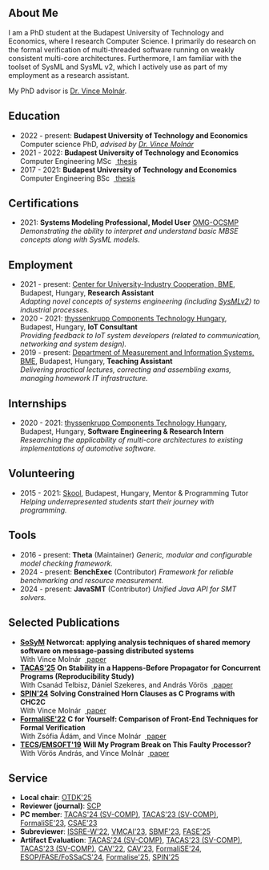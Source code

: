 ## <i class="fas fa-user fa-fw"></i> About Me
I am a PhD student at the Budapest University of Technology and Economics, where I research Computer Science. I primarily do research on the formal verification of multi-threaded software running on weakly consistent multi-core architectures. Furthermore, I am familiar with the toolset of SysML and SysML v2, which I actively use as part of my employment as a research assistant. 

My PhD advisor is [Dr. Vince Molnár](https://mit.bme.hu/~molnarv).

## <i class="fas fa-graduation-cap fa-fw"></i> Education
- 2022 - present: **Budapest University of Technology and Economics**  
  Computer science PhD, _advised by [Dr. Vince Molnár](http://mit.bme.hu/~molnarv/)_
- 2021 - 2022: **Budapest University of Technology and Economics**  
  Computer Engineering MSc &nbsp;[<i class="fas fa-file-alt"></i>&nbsp;thesis](publications/mscthesis22.pdf)
- 2017 - 2021: **Budapest University of Technology and Economics**  
  Computer Engineering BSc &nbsp;[<i class="fas fa-file-alt"></i>&nbsp;thesis](publications/bscthesis20.pdf)

## <i class="fas fa-star fa-fw"></i> Certifications  
- 2021: **Systems Modeling Professional, Model User** [OMG-OCSMP](https://www.omg.org/ocsmp/)  
  _Demonstrating the ability to interpret and understand basic MBSE concepts along with SysML models_.

## <i class="fas fa-briefcase fa-fw"></i> Employment

- 2021 - present: [Center for University-Industry Cooperation, BME](https://fiek.bme.hu/english/), Budapest, Hungary, **Research Assistant**  
  _Adapting novel concepts of systems engineering (including [SysMLv2](https://www.omgsysml.org/SysML-2.htm)) to industrial processes._  
- 2020 - 2021: [thyssenkrupp Components Technology Hungary](https://www.thyssenkrupp.hu/hu/), Budapest, Hungary, **IoT Consultant**    
  _Providing feedback to IoT system developers (related to communication, networking and system design)._  
- 2019 - present: [Department of Measurement and Information Systems, BME](http://www.mit.bme.hu/eng/), Budapest, Hungary, **Teaching Assistant**  
  _Delivering practical lectures, correcting and assembling exams, managing homework IT infrastructure._    

## <i class="fas fa-globe fa-fw"></i> Internships

- 2020 - 2021: [thyssenkrupp Components Technology Hungary](https://www.thyssenkrupp.hu/hu/), Budapest, Hungary, **Software Engineering & Research Intern**  
  _Researching the applicability of multi-core architectures to existing implementations of automotive software._ 

## <i class="fas fa-handshake fa-fw"></i> Volunteering

- 2015 - 2021: [Skool](https://skool.org.hu/), Budapest, Hungary, Mentor & Programming Tutor  
  _Helping underrepresented students start their journey with programming._

## <i class="fas fa-desktop fa-fw"></i> Tools
- 2016 - present: **Theta** [<i class="fab fa-github"></i>](https://github.com/ftsrg/theta) (Maintainer)
  _Generic, modular and configurable model checking framework._
- 2024 - present: **BenchExec** [<i class="fab fa-github"></i>](https://github.com/sosy-lab/benchexec) (Contributor)
  _Framework for reliable benchmarking and resource measurement._
- 2024 - present: **JavaSMT** [<i class="fab fa-github"></i>](https://github.com/sosy-lab/java-smt) (Contributor)
  _Unified Java API for SMT solvers._

## <i class="fas fa-file-alt fa-fw"></i> Selected Publications
- **[SoSyM](https://www.sosym.org/)** **Networcat: applying analysis techniques of shared memory software on message-passing distributed systems**  
  With Vince Molnár &nbsp;[<i class="fas fa-file-alt"></i>&nbsp;paper](publications/sosym25networcat.pdf)
- **[TACAS'25](https://etaps.org/2025/conferences/tacas/)** **On Stability in a Happens-Before Propagator for Concurrent Programs (Reproducibility Study)**  
  With Csanád Telbisz, Dániel Szekeres, and András Vörös &nbsp;[<i class="fas fa-file-alt"></i>&nbsp;paper](publications/tacas25ocfix.pdf)
- **[SPIN'24](https://spin-web.github.io/SPIN2024/)** **Solving Constrained Horn Clauses as C Programs with CHC2C**  
  With Vince Molnár &nbsp;[<i class="fas fa-file-alt"></i>&nbsp;paper](publications/spin24chc2c.pdf)
- **[FormaliSE'22](https://conf.researchr.org/home/icse-2022/Formalise-2022)** **C for Yourself: Comparison of Front-End Techniques for Formal Verification**  
  With Zsófia Ádám, and Vince Molnár &nbsp;[<i class="fas fa-file-alt"></i>&nbsp;paper](publications/formalise22.pdf)
- **[TECS](https://dl.acm.org/journal/tecs)/[EMSOFT'19](https://sigbed.org/emsoft-2019/)** **Will My Program Break on This Faulty Processor?**  
  With Vörös András, and Vince Molnár &nbsp;[<i class="fas fa-file-alt"></i>&nbsp;paper](publications/emsoft19.pdf)

## <i class="fas fa-university fa-fw"></i> Service
- **Local chair**: [OTDK'25](https://otdk25.vik.bme.hu/)
- **Reviewer (journal)**: [SCP](https://www.elsevier.marketing/journal/Science-of-Computer-Programming)
- **PC member**: [TACAS'24 (SV-COMP)](https://sv-comp.sosy-lab.org/2024/), [TACAS'23 (SV-COMP)](https://sv-comp.sosy-lab.org/2023/), [FormaliSE'23](https://formalise2023.github.io/), [CSAE'23](https://www.csaeconf.org/2023)
- **Subreviewer**: [ISSRE-W'22](https://issre2022.github.io/), [VMCAI'23](https://vmcai-2023.github.io/), [SBMF'23](https://sbmf23.ufam.edu.br/), [FASE'25](https://etaps.org/2025/conferences/fase/)
- **Artifact Evaluation**: [TACAS'24 (SV-COMP)](https://sv-comp.sosy-lab.org/2024/), [TACAS'23 (SV-COMP)](https://sv-comp.sosy-lab.org/2023/), [TACAS'23 (SV-COMP)](https://sv-comp.sosy-lab.org/2022/), [CAV'22](http://i-cav.org/2022/), [CAV'23](http://i-cav.org/2023/), [FormaliSE'24](https://formalise2024.github.io/), [ESOP/FASE/FoSSaCS'24](https://etaps.org/2024/), [Formalise'25](https://conf.researchr.org/home/Formalise-2025), [SPIN'25](https://spin-web.github.io/SPIN2025)
